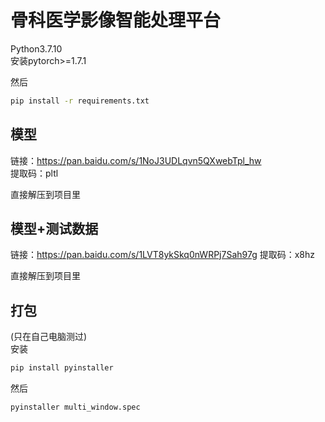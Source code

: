 # 骨科医学影像智能处理平台

Python3.7.10  
安装pytorch>=1.7.1

然后
```Bash
pip install -r requirements.txt
```

## 模型

链接：https://pan.baidu.com/s/1NoJ3UDLqvn5QXwebTpl_hw  
提取码：pltl 

直接解压到项目里

## 模型+测试数据

链接：https://pan.baidu.com/s/1LVT8ykSkq0nWRPj7Sah97g 
提取码：x8hz 

直接解压到项目里

## 打包

(只在自己电脑测过)  
安装

```Bash
pip install pyinstaller
```

然后

```Bash
pyinstaller multi_window.spec
```